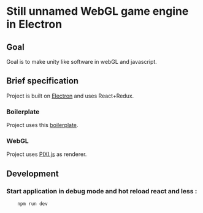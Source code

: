 # Still unnamed WebGL game engine in Electron

## Goal

Goal is to make unity like software in webGL and javascript.

## Brief specification

Project is built on [Electron](https://github.com/electron/electron) and uses React+Redux.

### Boilerplate

Project uses this [boilerplate](https://github.com/chentsulin/electron-react-boilerplate).

### WebGL

Project uses [PIXI.js](https://github.com/pixijs/pixi.js) as renderer.

## Development

### Start application in debug mode and hot reload react and less :

```bash
    npm run dev
```